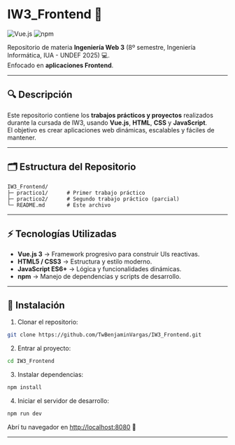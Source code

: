 # IW3_Frontend 🚀

![Vue.js](https://img.shields.io/badge/Vue.js-3.3.4-brightgreen)
![npm](https://img.shields.io/badge/npm-Yes-blue)

Repositorio de materia **Ingeniería Web 3** (8º semestre, Ingeniería Informática, IUA - UNDEF 2025) 💻.  
Enfocado en **aplicaciones Frontend**.

---

## 🔍 Descripción

Este repositorio contiene los **trabajos prácticos y proyectos** realizados durante la cursada de IW3, usando **Vue.js**, **HTML**, **CSS** y **JavaScript**.  
El objetivo es crear aplicaciones web dinámicas, escalables y fáciles de mantener.

---

## 🗂 Estructura del Repositorio

```text
IW3_Frontend/
├─ practico1/      # Primer trabajo práctico
├─ practico2/      # Segundo trabajo práctico (parcial)
└─ README.md       # Este archivo
````

---

## ⚡ Tecnologías Utilizadas

* **Vue.js 3** → Framework progresivo para construir UIs reactivas.
* **HTML5 / CSS3** → Estructura y estilo moderno.
* **JavaScript ES6+** → Lógica y funcionalidades dinámicas.
* **npm** → Manejo de dependencias y scripts de desarrollo.

---

## 💾 Instalación

1. Clonar el repositorio:

```bash
git clone https://github.com/TwBenjaminVargas/IW3_Frontend.git
```

2. Entrar al proyecto:

```bash
cd IW3_Frontend
```

3. Instalar dependencias:

```bash
npm install
```

4. Iniciar el servidor de desarrollo:

```bash
npm run dev
```

Abrí tu navegador en [http://localhost:8080](http://localhost:3000/) 🚀

---
